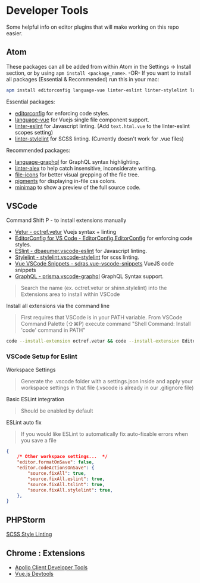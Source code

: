 # Developer Tools

Some helpful info on editor plugins that will make working on this repo easier.

## Atom

These packages can all be added from within Atom in the Settings -> Install section, or by using `apm install <package_name>`.
-OR-
If you want to install all packages (Essential & Recommended) run this in your mac:

```bash
apm install editorconfig language-vue linter-eslint linter-stylelint language-graphql linter-alex file-icons pigments minimap
```

Essential packages:

- [editorconfig](https://atom.io/packages/editorconfig) for enforcing code styles.
- [language-vue](https://atom.io/packages/language-vue) for Vuejs single file component support.
- [linter-eslint](https://atom.io/packages/linter-eslint) for Javascript linting. (Add `text.html.vue` to the linter-eslint scopes setting)
- [linter-stylelint](https://atom.io/packages/linter-stylelint) for SCSS linting. (Currently doesn't work for .vue files)

Recommended packages:

- [language-graphql](https://atom.io/packages/language-graphql) for GraphQL syntax highlighting.
- [linter-alex](https://atom.io/packages/linter-alex) to help catch insensitive, inconsiderate writing.
- [file-icons](https://atom.io/packages/file-icons) for better visual grepping of the file tree.
- [pigments](https://atom.io/packages/pigments) for displaying in-file css colors.
- [minimap](https://atom.io/packages/minimap) to show a preview of the full source code.

## VSCode

Command Shift P - to install extensions manually

- [Vetur - octref.vetur](https://marketplace.visualstudio.com/items?itemName=octref.vetur) Vuejs syntax + linting
- [EditorConfig for VS Code - EditorConfig.EditorConfig](https://marketplace.visualstudio.com/items?itemName=EditorConfig.EditorConfig) for enforcing code styles.
- [ESlint - dbaeumer.vscode-eslint](https://marketplace.visualstudio.com/items?itemName=dbaeumer.vscode-eslint) for Javascript linting.
- [Stylelint - stylelint.vscode-stylelint](https://marketplace.visualstudio.com/items?itemName=stylelint.vscode-stylelint) for scss linting.
- [Vue VSCode Snippets - sdras.vue-vscode-snippets](https://marketplace.visualstudio.com/items?itemName=sdras.vue-vscode-snippets) VueJS code snippets
- [GraphQL - prisma.vscode-graphql](https://marketplace.visualstudio.com/items?itemName=Prisma.vscode-graphql) GraphQL Syntax support.

> Search the name (ex. octref.vetur or shinn.stylelint) into the Extensions area to install within VSCode

Install all extensions via the command line

> First requires that VSCode is in your PATH variable. From VSCode Command Palette (⇧⌘P) execute command "Shell Command: Install 'code' command in PATH"

```bash
code --install-extension octref.vetur && code --install-extension EditorConfig.EditorConfig && code --install-extension dbaeumer.vscode-eslint && code --install-extension stylelint.vscode-stylelint && code --install-extension sdras.vue-vscode-snippets && code --install-extension prisma.vscode-graphql
```

### VSCode Setup for Eslint

Workspace Settings

> Generate the .vscode folder with a settings.json inside and apply your workspace settings in that file (.vscode is already in our .gitignore file)

Basic ESLint integration

> Should be enabled by default

ESLint auto fix

> If you would like ESLint to automatically fix auto-fixable errors when you save a file

```json
{
    /* Other workspace settings...  */
    "editor.formatOnSave": false,
	"editor.codeActionsOnSave": {
		"source.fixAll": true,
		"source.fixAll.eslint": true,
		"source.fixAll.tslint": true,
		"source.fixAll.stylelint": true,
	},
}
```

## PHPStorm

[SCSS Style Linting](https://github.com/Jardinero/stylelint-plugin)

## Chrome : Extensions

- [Apollo Client Developer Tools](https://chrome.google.com/webstore/detail/apollo-client-developer-t/jdkknkkbebbapilgoeccciglkfbmbnfm)
- [Vue.js Devtools](https://chrome.google.com/webstore/detail/vuejs-devtools/nhdogjmejiglipccpnnnanhbledajbpd)
